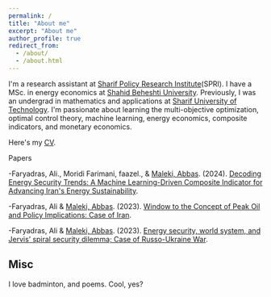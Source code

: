 ```yaml
---
permalink: /
title: "About me"
excerpt: "About me"
author_profile: true
redirect_from: 
  - /about/
  - /about.html
---
```


I'm a research assistant at [Sharif Policy Research Institute](https://spri.sharif.ir/en/)(SPRI). I have a MSc. in energy economics at [Shahid Beheshti University](https://en.sbu.ac.ir/). Previously, I was an undergrad in mathematics and applications at [Sharif University of Technology](https://en.sharif.edu/). I'm passionate about learning the multi-objective optimization, optimal control theory, machine learning, energy economics, composite indicators, and monetary economics.

Here's my [CV](https://alifaryadras.github.io/_pages/CV_Ali_Faryadras.pdf).

Papers

-Faryadras, Ali., Moridi Farimani, faazel., & [Maleki, Abbas](https://sharif.edu/~maleki/en.html). (2024). [Decoding Energy Security Trends: A Machine Learning-Driven Composite Indicator for Advancing Iran's Energy Sustainability](https://papers.ssrn.com/sol3/papers.cfm?abstract_id=5114699).

-Faryadras, Ali & [Maleki, Abbas](https://sharif.edu/~maleki/en.html). (2023). [Window to the Concept of Peak Oil and Policy Implications: Case of Iran](https://doi.org/10.22059/jppolicy.2023.95724).

-Faryadras, Ali & [Maleki, Abbas](https://sharif.edu/~maleki/en.html). (2023). [Energy security, world system, and Jervis’ spiral security dilemma; Case of Russo-Ukraine War](https://doi.org/10.22059/jcountst.2023.359034.1032).

Misc
-
I love badminton, and poems. Cool, yes?
